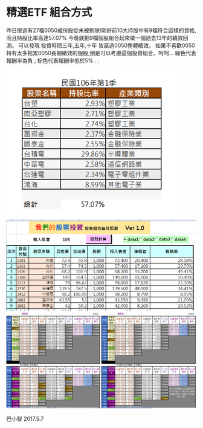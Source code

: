 # 精選ETF 組合方式


昨日提過有27檔0050成份股從未被剔除!剛好前10大持股中有9檔符合這樣的資格,而且持股比率高達57.07%
今晚就把9檔個股組合起來做一個過去13年的績效回測。
可以發現 投資時間三年,五年,十年 皆贏過0050整體績效。
如果不喜歡0050持有太多拖累0050長期績效的個股,倒是可以考慮這個投資組合。呵呵...
綠色代表報酬率為負 ; 棕色代表報酬率低於5%
.
.



![](./images/18300953_1462983467087403_6292093733429376339_n.png)
![](./images/18301000_1462983553754061_5565005366655318492_n.png)
![](./images/18319162_1462983637087386_2945399299016867097_o.png)


巴小智 2017.5.7


